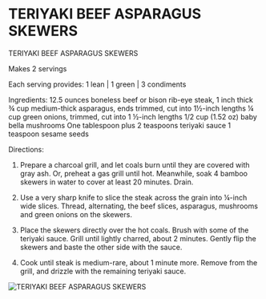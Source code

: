 # TERIYAKI BEEF ASPARAGUS SKEWERS

TERIYAKI BEEF ASPARAGUS SKEWERS

Makes 2 servings

Each serving provides:
1 lean | 1 green | 3 condiments

Ingredients:
12.5 ounces boneless beef or bison rib-eye steak, 1 inch thick
¾ cup medium-thick asparagus, ends trimmed, cut into 1½-inch lengths
¼ cup green onions, trimmed, cut into 1 ½-inch lengths 
1/2 cup (1.52 oz) baby bella mushrooms
One tablespoon plus 2 teaspoons teriyaki sauce
1 teaspoon sesame seeds

Directions:
1. Prepare a charcoal grill, and let coals burn until they are covered with gray ash. Or, preheat a gas grill until hot. Meanwhile, soak 4 bamboo skewers in water to cover at least 20 minutes. Drain.

2. Use a very sharp knife to slice the steak across the grain into ¼-inch wide slices. Thread, alternating, the beef slices, asparagus, mushrooms and green onions on the skewers.

3. Place the skewers directly over the hot coals. Brush with some of the teriyaki sauce. Grill until lightly charred, about 2 minutes. Gently flip the skewers and baste the other side with the sauce.

4. Cook until steak is medium-rare, about 1 minute more. Remove from the grill, and drizzle with the remaining teriyaki sauce.

![TERIYAKI BEEF ASPARAGUS SKEWERS](./TERIYAKI%20BEEF%20ASPARAGUS%20SKEWERS.png)

